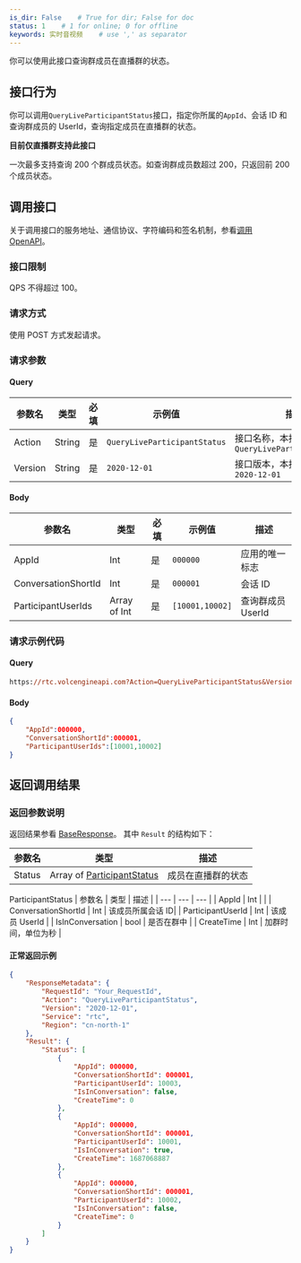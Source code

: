```yaml
---
is_dir: False    # True for dir; False for doc
status: 1    # 1 for online; 0 for offline
keywords: 实时音视频    # use ',' as separator
---
```


你可以使用此接口查询群成员在直播群的状态。

## 接口行为

你可以调用`QueryLiveParticipantStatus`接口，指定你所属的`AppId`、会话 ID 和查询群成员的 UserId，查询指定成员在直播群的状态。

**目前仅直播群支持此接口**

一次最多支持查询 200 个群成员状态。如查询群成员数超过 200，只返回前 200 个成员状态。

## 调用接口

关于调用接口的服务地址、通信协议、字符编码和签名机制，参看[调用 OpenAPI](412251)。
### 接口限制

QPS 不得超过 100。

### 请求方式

使用 POST 方式发起请求。

### 请求参数

#### Query

| 参数名 | 类型 | 必填 | 示例值 | 描述 |
| --- | --- | --- | --- | --- |
| Action | String | 是 | `QueryLiveParticipantStatus` | 接口名称，本接口取值：`QueryLiveParticipantStatus` |
| Version | String | 是 | `2020-12-01` | 接口版本，本接口取值：`2020-12-01` |

#### Body

| 参数名 | 类型 | 必填 | 示例值 | 描述 |
| --- | --- | --- | --- | --- |
| AppId | Int | 是 | `000000` | 应用的唯一标志 |
| ConversationShortId | Int | 是 | `000001` | 会话 ID |
| ParticipantUserIds | Array of Int | 是 | `[10001,10002]` | 查询群成员 UserId |

### 请求示例代码

#### Query

```Postscript
https://rtc.volcengineapi.com?Action=QueryLiveParticipantStatus&Version=2020-12-01

```

#### Body

```Json
{
    "AppId":000000,
    "ConversationShortId":000001,
    "ParticipantUserIds":[10001,10002]
}
```

## 返回调用结果

### 返回参数说明

返回结果参看 [BaseResponse](192711.md#baseresponse)。
其中 `Result` 的结构如下：

| 参数名 | 类型 | 描述 |
| --- | --- | --- |
| Status | Array of [ParticipantStatus](#participantstatus) | 成员在直播群的状态 |

ParticipantStatus<span id="participantstatus"></span>
| 参数名 | 类型 | 描述 |
| --- | --- | --- |
| AppId | Int |  |
| ConversationShortId | Int | 该成员所属会话 ID|
| ParticipantUserId | Int | 该成员 UserId |
| IsInConversation | bool | 是否在群中 |
| CreateTime | Int | 加群时间，单位为秒 |

#### **正常返回示例**

```json
{
    "ResponseMetadata": {
        "RequestId": "Your_RequestId",
        "Action": "QueryLiveParticipantStatus",
        "Version": "2020-12-01",
        "Service": "rtc",        
        "Region": "cn-north-1"
    },
    "Result": {
        "Status": [
            {
                "AppId": 000000,
                "ConversationShortId": 000001,
                "ParticipantUserId": 10003,
                "IsInConversation": false,
                "CreateTime": 0
            },
            {
                "AppId": 000000,
                "ConversationShortId": 000001,
                "ParticipantUserId": 10001,
                "IsInConversation": true,
                "CreateTime": 1687068887
            },
            {
                "AppId": 000000,
                "ConversationShortId": 000001,
                "ParticipantUserId": 10002,
                "IsInConversation": false,
                "CreateTime": 0
            }
        ]
    }
}
```
